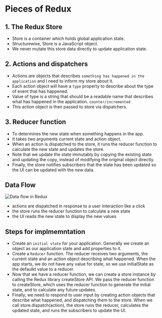# Pieces of Redux

## 1. The Redux Store

- Store is a container which holds global application state.
- Structurewise, Store is a JavaScript object.
- We never mutate this store data directly to update application state.

## 2. Actions and dispatchers

- Actions are objects that describes `something has happened in the application` and I need to inform my store about it.
- Each action object will have a `type` property to describe about the type of event that has happened.
- Value of type is a string that should be a readable name that describes what has happened in the application. `counter/incremented`
- This action object is then passed to store via dispatchers.

## 3. Reducer function

- To determines the new state when something happens in the app.
- It takes two arguments current state and action object.
- When an action is dispatched to the store, it runs the reducer function to calculate the new state and updates the store.
-  Note that we update the state immutably by copying the existing state and updating the copy, instead of modifying the original object directly.
- Finally, the store notifies subscribers that the state has been updated so the UI can be updated with the new data.

## Data Flow

![Data flow in Redux](https://redux.js.org/assets/images/ReduxDataFlowDiagram-49fa8c3968371d9ef6f2a1486bd40a26.gif)


- actions are dispatched in response to a user interaction like a click
- the store runs the reducer function to calculate a new state
- the UI reads the new state to display the new values


## Steps for implmemntation

- Create an `initial state` for your application. Generally we create an object as our application state and add properties to it.
- Create a `Reducer` function. The reducer receives two arguments, the current state and an action object describing what happened. When the app starts, we do not have any value for state, so we use initialState as the defaulkt value to a reducer.
- Now that we have a reducer function, we can create a store instance by calling the Redux library createStore API. We pass the reducer function to createStore, which uses the reducer function to generate the initial state, and to calculate any future updates.
- Finally, we need to respond to user input by creating action objects that describe what happened, and dispatching them to the store. When we call store.dispatch(action), the store runs the reducer, calculates the updated state, and runs the subscribers to update the UI.
